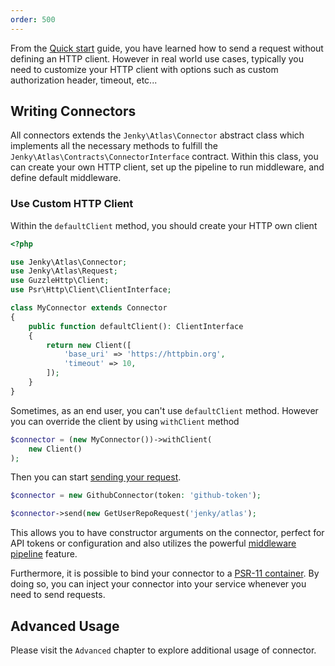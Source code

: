 ```yaml
---
order: 500
---
```


From the [Quick start](../getting-started/quickstart.md#creating-request) guide, you have learned how to send a request without defining an HTTP client. However in real world use cases, typically you need to customize your HTTP client with options such as custom authorization header, timeout, etc...

## Writing Connectors

All connectors extends the `Jenky\Atlas\Connector` abstract class which implements all the necessary methods to fulfill the `Jenky\Atlas\Contracts\ConnectorInterface` contract. Within this class, you can create your own HTTP client, set up the pipeline to run middleware, and define default middleware.

### Use Custom HTTP Client

Within the `defaultClient` method, you should create your HTTP own client

```php
<?php

use Jenky\Atlas\Connector;
use Jenky\Atlas\Request;
use GuzzleHttp\Client;
use Psr\Http\Client\ClientInterface;

class MyConnector extends Connector
{
    public function defaultClient(): ClientInterface
    {
        return new Client([
            'base_uri' => 'https://httpbin.org',
            'timeout' => 10,
        ]);
    }
}
```

Sometimes, as an end user, you can't use `defaultClient` method. However you can override the client by using `withClient` method

```php
$connector = (new MyConnector())->withClient(
    new Client()
);
```

Then you can start [sending your request](requests.md#making-requests).

```php
$connector = new GithubConnector(token: 'github-token');

$connector->send(new GetUserRepoRequest('jenky/atlas');
```

This allows you to have constructor arguments on the connector, perfect for API tokens or configuration and also utilizes the powerful [middleware pipeline](../advanced/middleware.md) feature.

Furthermore, it is possible to bind your connector to a [PSR-11 container](https://www.php-fig.org/psr/psr-11/). By doing so, you can inject your connector into your service whenever you need to send requests.

## Advanced Usage

Please visit the `Advanced` chapter to explore additional usage of connector.
